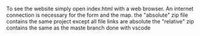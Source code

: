 To see the website simply open index.html with a web browser. An internet connection is necessary for the form and the map.
the "absolute" zip file contains the same project except all file links are absolute
the "relative" zip contains the same as the maste branch
done with vscode
